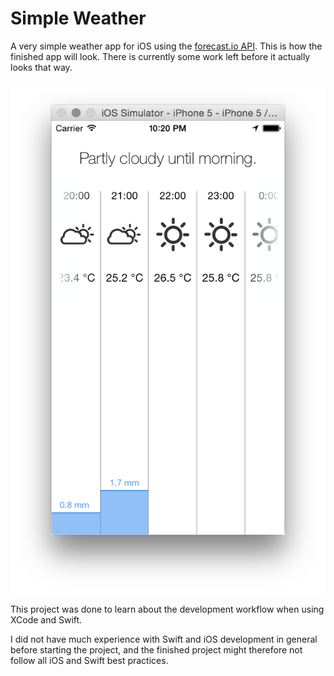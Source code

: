 # Simple Weather
A very simple weather app for iOS using the [forecast.io API](http://forecast.io/).
This is how the finished app will look. There is currently some work left before it actually looks that way. 

![](screenshot.png "Screenshot")

This project was done to learn about the development workflow when using XCode and Swift. 

I did not have much experience with Swift and iOS development in general before starting the project, and the finished project might therefore not follow all iOS and Swift best practices. 

